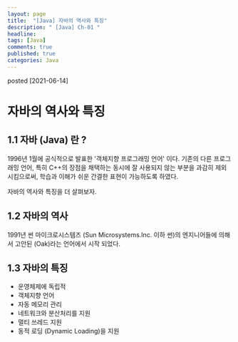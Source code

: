 ```yaml
---
layout: page
title:  "[Java] 자바의 역사와 특징"
description: " [Java] Ch-01 "
headline: 
tags: [Java]
comments: true
published: true
categories: Java
---
```

posted [2021-06-14] 

# 자바의 역사와 특징

## 1.1 자바 (Java) 란 ?
1996년 1월에 공식적으로 발표한 '객체지향 프로그래밍 언어' 이다. 기존의 다른 프로그래밍 언어, 특히 C++의 장점을 채택하는 동시에 잘 사용되지 않는 부분을 과감히 제외시킴으로써, 학습과 이해가 쉬운 간결한 표현이 가능하도록 하였다. 

자바의 역사와 특징을 더 살펴보자. 

## 1.2 자바의 역사
1991년 썬 마이크로시스템즈 (Sun Microsystems.Inc. 이하 썬)의 엔지니어들에 의해서 고안된 (Oak)라는 언어에서 시작 되었다. 

## 1.3 자바의 특징
* 운영체제에 독립적
* 객체지향 언어
* 자동 메모리 관리
* 네트워크와 분산처리를 지원
* 멀티 쓰레드 지원
* 동적 로딩 (Dynamic Loading)을 지원


